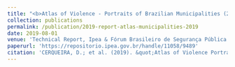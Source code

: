 ```yaml
---
title: "<b>Atlas of Violence - Portraits of Brazilian Municipalities (2019)</b>"
collection: publications
permalink: /publication/2019-report-atlas-municipalities-2019
date: 2019-08-01
venue: 'Technical Report, Ipea & Fórum Brasileiro de Segurança Pública'
paperurl: 'https://repositorio.ipea.gov.br/handle/11058/9489'
citation: 'CERQUEIRA, D.; et al. (2019). &quot;Atlas of Violence Portraits of Brazilian Municipalities 2019&quot;. Rio de Janeiro: Ipea.'
---
```

